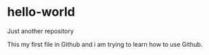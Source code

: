 # hello-world
Just another repository

This my first file in Github and i am trying to learn how to use Github.
